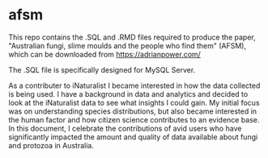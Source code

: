 # afsm

This repo contains the .SQL and .RMD files required to produce the paper, "Australian fungi, slime moulds and the people who find them" (AFSM), which can be downloaded from https://adrianpower.com/

The .SQL file is specifically designed for MySQL Server. 

As a contributer to iNaturalist I became interested in how the data collected is being used. I have a background in data and analytics and decided to look at the iNaturalist data to see what insights I could gain. My initial focus was on understanding species distributions, but also became interested in the human factor and how citizen science contributes to an evidence base. In this document, I celebrate the contributions of avid users who have significantly impacted the amount and quality of data available about fungi and protozoa in Australia.
